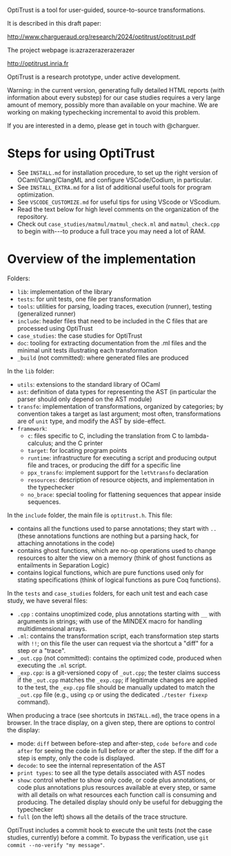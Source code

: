 
OptiTrust is a tool for user-guided, source-to-source transformations.

It is described in this draft paper:

http://www.chargueraud.org/research/2024/optitrust/optitrust.pdf

The project webpage is:azrazerazerazerazer

http://optitrust.inria.fr

OptiTrust is a research prototype, under active development.

Warning: in the current version, generating fully detailed HTML reports (with information about every substep) for our case studies requires a very large amount of memory, possibly more than available on your machine. We are working on making typechecking incremental to avoid this problem.

If you are interested in a demo, please get in touch with @charguer.

# Steps for using OptiTrust

- See `INSTALL.md` for installation procedure, to set up the right version of OCaml/Clang/ClangML and configure VSCode/Codium, in particular.
- See `INSTALL_EXTRA.md` for a list of additional useful tools for program optimization.
- See `VSCODE_CUSTOMIZE.md` for useful tips for using VScode or VScodium.
- Read the text below for high level comments on the organization of the repository.
- Check out `case_studies/matmul/matmul_check.ml` and `matmul_check.cpp` to begin with---to produce a full trace you may need a lot of RAM.

# Overview of the implementation

Folders:

- `lib`: implementation of the library
- `tests`: for unit tests, one file per transformation
- `tools`: utilities for parsing, loading traces, execution (runner), testing (generalized runner)
- `include`: header files that need to be included in the C files that are processed using OptiTrust
- `case_studies`: the case studies for OptiTrust
- `doc`: tooling for extracting documentation from the .ml files and the minimal unit tests illustrating each transformation
- `_build` (not committed): where generated files are produced

In the `lib` folder:
- `utils`: extensions to the standard library of OCaml
- `ast`: definition of data types for representing the AST (in particular the parser should only depend on the AST module)
- `transfo`:  implementation of transformations, organized by categories; by convention takes a target as last argument; most often, transformations are of `unit` type, and modify the AST by side-effect.
- `framework`:
  + `c`: files specific to C, including the translation from C to lambda-calculus; and the C printer
  + `target`: for locating program points
  + `runtime`: infrastructure for executing a script and producing output file and traces, or producing the diff for a specific line
  + `ppx_transfo`: implement support for the `let%transfo` declaration
  + `resources`: description of resource objects, and implementation in the typechecker
  + `no_brace`: special tooling for flattening sequences that appear inside sequences.

In the `include` folder, the main file is `optitrust.h`. This file:
- contains all the functions used to parse annotations; they start with `..` (these annotations functions are nothing but a parsing hack, for attaching annotations in the code)
- contains ghost functions, which are no-op operations used to change resources to alter the view on a memory (think of ghost functions as entailments in Separation Logic)
- contains logical functions, which are pure functions used only for stating specifications (think of logical functions as pure Coq functions).

In the `tests` and `case_studies` folders, for each unit test and each case study, we have several files:
- `.cpp` : contains unoptimized code, plus annotations starting with `__` with arguments in strings; with use of the MINDEX macro for handling multidimensional arrays.
- `.ml`: contains the transformation script, each transformation step starts with `!!`; on this file the user can request via the shortcut a "diff" for a step or a "trace".
- `_out.cpp` (not committed): contains the optimized code, produced when executing the `.ml` script.
- `_exp.cpp`: is a git-versioned copy of `_out.cpp`; the tester claims success if the `_out.cpp` matches the `_exp.cpp`; if legitimate changes are applied to the test, the `_exp.cpp` file should be manually updated to match the `_out.cpp` file (e.g., using `cp` or using the dedicated `./tester fixexp` command).

When producing a trace (see shortcuts in `INSTALL.md`), the trace opens in a browser. In the trace display, on a given step, there are options to control the display:
- mode: `diff` between before-step and after-step, `code before` and `code after` for seeing the code in full before or after the step. If the diff for a step is empty, only the code is displayed.
- `decode`: to see the internal representation of the AST
- `print types`: to see all the type details associated with AST nodes
- `show`: control whether to show only code, or code plus annotations, or code plus annotations plus resources available at every step, or same with all details on what resources each function call is consuming and producing. The detailed display should only be useful for debugging the typechecker
- `full` (on the left) shows all the details of the trace structure.

OptiTrust includes a commit hook to execute the unit tests (not the case studies, currently) before a commit.
To bypass the verification, use `git commit --no-verify "my message"`.










